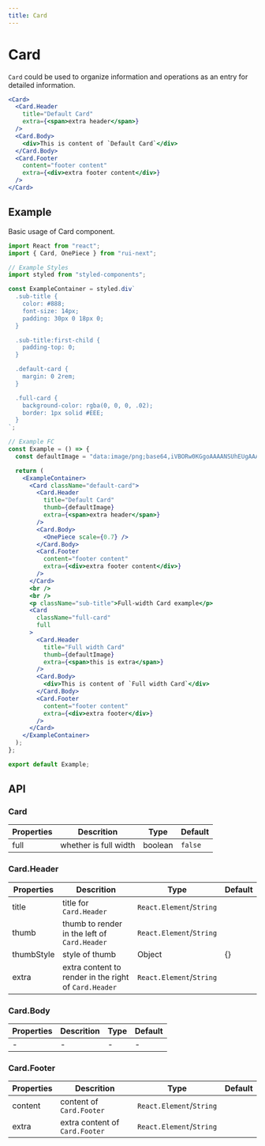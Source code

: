 ```yaml
---
title: Card
---
```


# Card

`Card` could be used to organize information and operations as an entry for detailed information.

```jsx
<Card>
  <Card.Header
    title="Default Card"
    extra={<span>extra header</span>}
  />
  <Card.Body>
    <div>This is content of `Default Card`</div>
  </Card.Body>
  <Card.Footer
    content="footer content"
    extra={<div>extra footer content</div>}
  />
</Card>
```

## Example

Basic usage of Card component.

```jsx live=local
import React from "react";
import { Card, OnePiece } from "rui-next";

// Example Styles
import styled from "styled-components";

const ExampleContainer = styled.div`
  .sub-title {
    color: #888;
    font-size: 14px;
    padding: 30px 0 18px 0;
  }

  .sub-title:first-child {
    padding-top: 0;
  }

  .default-card {
    margin: 0 2rem;
  }

  .full-card {
    background-color: rgba(0, 0, 0, .02);
    border: 1px solid #EEE;
  }
`;

// Example FC
const Example = () => {
  const defaultImage = "data:image/png;base64,iVBORw0KGgoAAAANSUhEUgAAAB4AAAAeCAIAAAC0Ujn1AAAACXBIWXMAAAsSAAALEgHS3X78AAABDklEQVR4nGP4dfz4OyOj12xsrxgY8KBbfBKB7U88+z4QRL4TP+Yu+Xz92R+GdwYG+A2FoKesHFmF+4kxGoKyF39meMXKSozRrxgYukN6iTfaZ8IHogyFoP1qjsQb7dlHitFP2Dh9u17SxOhXDAz5uTtoZfRU73paGb1Dx9uz7/2o0RQZ/R8bgJsI5yIbDRFEZiMDAkbDTSdoNFYRdHdhunTQG012WJNmNFYfUBogNHE11oCmidGYInCjMc0lOYVgtQ+Xe9Fkh3QZMvBGz3UuItJcko2uSF1FE6NfMjIFtT0mxWiimzinZAyIN9dnwgdiG2avGBime1YTb3T24s8MRDYnnzGzFuRsI8ZQeHMSAOD2kiUX84lOAAAAAElFTkSuQmCC";

  return (
    <ExampleContainer>
      <Card className="default-card">
        <Card.Header
          title="Default Card"
          thumb={defaultImage}
          extra={<span>extra header</span>}
        />
        <Card.Body>
          <OnePiece scale={0.7} />
        </Card.Body>
        <Card.Footer
          content="footer content"
          extra={<div>extra footer content</div>}
        />
      </Card>
      <br />
      <br />
      <p className="sub-title">Full-width Card example</p>
      <Card
        className="full-card"
        full
      >
        <Card.Header
          title="Full width Card"
          thumb={defaultImage}
          extra={<span>this is extra</span>}
        />
        <Card.Body>
          <div>This is content of `Full width Card`</div>
        </Card.Body>
        <Card.Footer
          content="footer content"
          extra={<div>extra footer</div>}
        />
      </Card>
    </ExampleContainer>
  );
};

export default Example;
```

## API

### Card

Properties | Descrition | Type | Default
-----------|------------|------|--------
| full | whether is full width | boolean | `false` |

### Card.Header

Properties | Descrition | Type | Default
-----------|------------|------|--------
| title | title for `Card.Header` | `React.Element`/`String` | |
| thumb | thumb to render in the left of  `Card.Header`  | `React.Element`/`String` | |
| thumbStyle | style of thumb | Object | {} |
| extra | extra content to render in the right of `Card.Header` | `React.Element`/`String` | |

### Card.Body

Properties | Descrition | Type | Default
-----------|------------|------|--------
| - | - | - | - |

### Card.Footer

Properties | Descrition | Type | Default
-----------|------------|------|--------
| content | content of `Card.Footer` | `React.Element`/`String` | |
| extra | extra content of `Card.Footer` | `React.Element`/`String` | |
